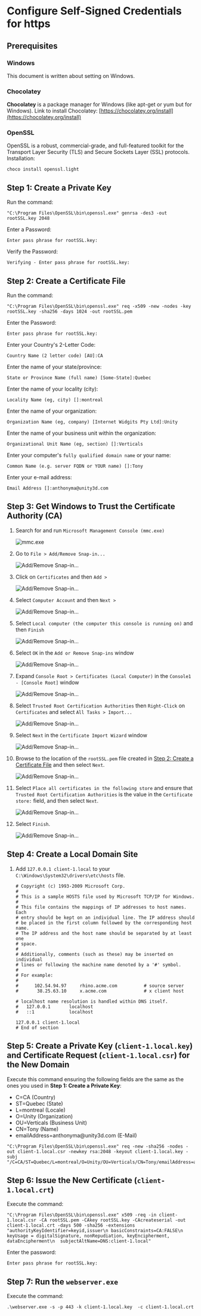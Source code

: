 # Configure Self-Signed Credentials for https

## Prerequisites

### Windows

This document is written about setting on Windows.

### Chocolatey

**Chocolatey** is a package manager for Windows (like apt-get or yum but for Windows).
Link to install Chocolatey: [https://chocolatey.org/install](https://chocolatey.org/install)

### OpenSSL

OpenSSL is a robust, commercial-grade, and full-featured toolkit for the Transport Layer Security (TLS) and Secure Sockets Layer (SSL) protocols.
Installation:

```terminal
choco install openssl.light
```

## Step 1: Create a Private Key

Run the command:

```terminal
"C:\Program Files\OpenSSL\bin\openssl.exe" genrsa -des3 -out rootSSL.key 2048
```

Enter a Password:

```terminal
Enter pass phrase for rootSSL.key:
```

Verify the Password:

```terminal
Verifying - Enter pass phrase for rootSSL.key:
```

## Step 2: Create a Certificate File

Run the command:

```terminal
"C:\Program Files\OpenSSL\bin\openssl.exe" req -x509 -new -nodes -key rootSSL.key -sha256 -days 1024 -out rootSSL.pem
```

Enter the Password:

```terminal
Enter pass phrase for rootSSL.key:
```

Enter your Country's 2-Letter Code:

```terminal
Country Name (2 letter code) [AU]:CA
```

Enter the name of your state/province:

```terminal
State or Province Name (full name) [Some-State]:Quebec
```

Enter the name of your locality (city):

```terminal
Locality Name (eg, city) []:montreal
```

Enter the name of your organization:

```terminal
Organization Name (eg, company) [Internet Widgits Pty Ltd]:Unity
```

Enter the name of your business unit within the organization:

```terminal
Organizational Unit Name (eg, section) []:Verticals
```

Enter your computer's `fully qualified domain name` or your name:

```terminal
Common Name (e.g. server FQDN or YOUR name) []:Tony
```

Enter your e-mail address:

```terminal
Email Address []:anthonyma@unity3d.com
```

## Step 3: Get Windows to Trust the Certificate Authority (CA)

1. Search for and run `Microsoft Management Console (mmc.exe)`

    ![mmc.exe](../images/https_step3_01.png)

2. Go to `File > Add/Remove Snap-in...`

    ![Add/Remove Snap-in...](../images/https_step3_02.png)

3. Click on `Certificates` and then `Add >`

    ![Add/Remove Snap-in...](../images/https_step3_03.png)

4. Select `Computer Account` and then `Next >`

    ![Add/Remove Snap-in...](../images/https_step3_04.png)

5. Select `Local computer (the computer this console is running on)` and then `Finish`

    ![Add/Remove Snap-in...](../images/https_step3_05.png)

6. Select `OK` in the `Add or Remove Snap-ins` window

    ![Add/Remove Snap-in...](../images/https_step3_06.png)

7. Expand `Console Root > Certificates (Local Computer)` in the `Console1 - [Console Root]` window

    ![Add/Remove Snap-in...](../images/https_step3_07.png)

8. Select `Trusted Root Certification Authorities` then `Right-Click` on `Certificates` and select `All Tasks > Import...`

    ![Add/Remove Snap-in...](../images/https_step3_08.png)

9. Select `Next` in the `Certificate Import Wizard` window

    ![Add/Remove Snap-in...](../images/https_step3_09.png)

10. Browse to the location of the `rootSSL.pem` file created in [Step 2: Create a Certificate File](#Step-2:-Create-a-Certificate-File) and then select `Next`.

    ![Add/Remove Snap-in...](../images/https_step3_10.png)

11. Select `Place all certificates in the following store` and ensure that `Trusted Root Certification Authorities` is the value in the `Certificate store:` field, and then select `Next`.

    ![Add/Remove Snap-in...](../images/https_step3_11.png)

12. Select `Finish`.

    ![Add/Remove Snap-in...](../images/https_step3_12.png)

## Step 4: Create a Local Domain Site

1. Add `127.0.0.1 client-1.local` to your `C:\Windows\System32\drivers\etc\hosts` file.

    ```hosts
    # Copyright (c) 1993-2009 Microsoft Corp.
    #
    # This is a sample HOSTS file used by Microsoft TCP/IP for Windows.
    #
    # This file contains the mappings of IP addresses to host names. Each
    # entry should be kept on an individual line. The IP address should
    # be placed in the first column followed by the corresponding host name.
    # The IP address and the host name should be separated by at least one
    # space.
    #
    # Additionally, comments (such as these) may be inserted on individual
    # lines or following the machine name denoted by a '#' symbol.
    #
    # For example:
    #
    #      102.54.94.97     rhino.acme.com          # source server
    #       38.25.63.10     x.acme.com              # x client host

    # localhost name resolution is handled within DNS itself.
    #   127.0.0.1       localhost
    #   ::1             localhost

    127.0.0.1 client-1.local
    # End of section

    ```

## Step 5: Create a Private Key (`client-1.local.key`) and Certificate Request (`client-1.local.csr`) for the New Domain

Execute this command ensuring the following fields are the same as the ones you used in **Step 1: Create a Private Key**:
  * C=CA (Country)
  * ST=Quebec (State)
  * L=montreal (Locale)
  * O=Unity (Organization)
  * OU=Verticals (Business Unit)
  * CN=Tony (Name)
  * email<span>Address=anthonyma@unity3d.</span>com (E-Mail)

```terminal
"C:\Program Files\OpenSSL\bin\openssl.exe" req -new -sha256 -nodes -out client-1.local.csr -newkey rsa:2048 -keyout client-1.local.key -subj "/C=CA/ST=Quebec/L=montreal/O=Unity/OU=Verticals/CN=Tony/emailAddress=anthonyma@unity3d.com"
```

## Step 6: Issue the New Certificate (`client-1.local.crt`)

Execute the command:

```terminal
"C:\Program Files\OpenSSL\bin\openssl.exe" x509 -req -in client-1.local.csr -CA rootSSL.pem -CAkey rootSSL.key -CAcreateserial -out client-1.local.crt -days 500 -sha256 -extensions "authorityKeyIdentifier=keyid,issuer\n basicConstraints=CA:FALSE\n keyUsage = digitalSignature, nonRepudiation, keyEncipherment, dataEncipherment\n  subjectAltName=DNS:client-1.local"
```

Enter the password:

```terminal
Enter pass phrase for rootSSL.key:
```

## Step 7: Run the `webserver.exe`

Execute the command:

```terminal
.\webserver.exe -s -p 443 -k client-1.local.key  -c client-1.local.crt
```